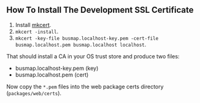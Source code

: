 ## How To Install The Development SSL Certificate

1. Install [mkcert](https://github.com/FiloSottile/mkcert#installation).
2. `mkcert -install`.
3. `mkcert -key-file busmap.localhost-key.pem -cert-file busmap.localhost.pem busmap.localhost localhost`.

That should install a CA in your OS trust store and produce two files:

- busmap.localhost-key.pem (key)
- busmap.localhost.pem (cert)

Now copy the `*.pem` files into the web package certs directory (`packages/web/certs`).
